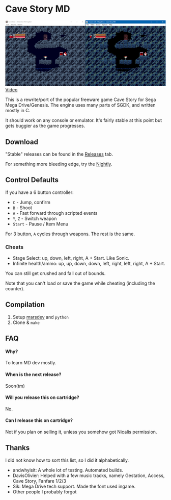 # Cave Story MD
![Comparison Shot](doc/screen01.png)
[Video](http://www.youtube.com/watch?v=aZU133ekDVk)

This is a rewrite/port of the popular freeware game Cave Story for Sega Mega Drive/Genesis.
The engine uses many parts of SGDK, and written mostly in C.

It should work on any console or emulator. It's fairly stable at this point but gets buggier as the game progresses.

## Download
"Stable" releases can be found in the [Releases](https://github.com/andwn/cave-story-md/releases) tab.

For something more bleeding edge, try the [Nightly](http://www.cavestory.org/md/nightly.zip).

## Control Defaults
If you have a 6 button controller:

- `C` - Jump, confirm
- `B` - Shoot
- `A` - Fast forward through scripted events
- `Y`, `Z` - Switch weapon
- `Start` - Pause / Item Menu

For 3 button, `A` cycles through weapons. The rest is the same.

### Cheats
- Stage Select: up, down, left, right, A + Start. Like Sonic.
- Infinite health/ammo: up, up, down, down, left, right, left, right, A + Start.

You can still get crushed and fall out of bounds.

Note that you can't load or save the game while cheating (including the counter).

## Compilation
1. Setup [marsdev](https://github.com/andwn/marsdev) and `python`
2. Clone & `make`

## FAQ
#### Why?
To learn MD dev mostly.

#### When is the next release?
Soon(tm)

#### Will you release this on cartridge?
No.

#### Can I release this on cartridge?
Not if you plan on selling it, unless you somehow got Nicalis permission.

## Thanks
I did not know how to sort this list, so I did it alphabetically.

- andwhyisit: A whole lot of testing. Automated builds.
- DavisOlivier: Helped with a few music tracks, namely Gestation, Access, Cave Story, Fanfare 1/2/3
- Sik: Mega Drive tech support. Made the font used ingame.
- Other people I probably forgot

